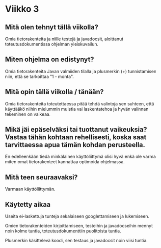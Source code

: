 # Viikko 3

## Mitä olen tehnyt tällä viikolla?

Omia tietorakenteita ja niille testejä ja javadocsit, aloittanut toteutusdokumentissa ohjelman yleiskuvailun.

## Miten ohjelma on edistynyt?

Omia tietorakenteita Javan valmiiden tilalla ja plusmerkin (+) tunnistamisen niin, että se tarkoittaa "1 - monta".

## Mitä opin tällä viikolla / tänään?

Omia tietorakenteita toteutettaessa pitää tehdä valintoja sen suhteen, että käyttääkö niihin mielummin muistia vai laskentatehoa ja hyvän valinnan tekeminen on vaikeaa.

## Mikä jäi epäselväksi tai tuottanut vaikeuksia? Vastaa tähän kohtaan rehellisesti, koska saat tarvittaessa apua tämän kohdan perusteella.

En edelleenkään tiedä minkälainen käyttöliittymä olisi hyvä enkä ole varma miten omat tietorakenteet kannattaa optimoida ohjelmassa.

## Mitä teen seuraavaksi?

Varmaan käyttöliittymän.

## Käytetty aikaa

Useita ei-laskettuja tunteja sekalaiseen googlettamiseen ja lukemiseen.

Omien tietorakenteiden kirjoittamiseen, testeihin ja javadocseihin mennyt noin kolme tuntia, toteutusdokumenttiin puolitoista tuntia.

Plusmerkin käsittelevä koodi, sen testaus ja javadocsit noin viisi tuntia.
